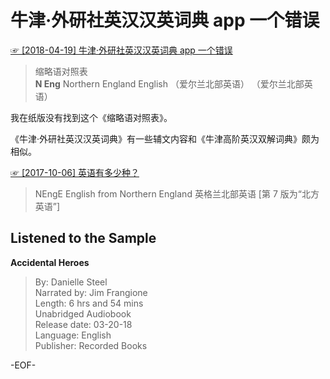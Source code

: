 # 牛津·外研社英汉汉英词典 app 一个错误  
[☞ [2018-04-19] 牛津·外研社英汉汉英词典 app 一个错误 ](https://mp.weixin.qq.com/s/bmDkFpE21wuZIgRlJcglsQ)    
  
  
>缩略语对照表  
**N Eng** Northern England English （爱尔兰北部英语） （爱尔兰北部英语）  
  
我在纸版没有找到这个《缩略语对照表》。  
  
《牛津·外研社英汉汉英词典》有一些辅文内容和《牛津高阶英汉双解词典》颇为相似。  
  
[☞ [2017-10-06] 英语有多少种？ ](http://mp.weixin.qq.com/s/sPwF32v4HuNRPBGzhsQfwg)    
>NEngE English from Northern England 英格兰北部英语 [第 7 版为“北方英语”]  
  
  
## Listened to the Sample  
**Accidental Heroes**  
>By: Danielle Steel  
Narrated by: Jim Frangione  
Length: 6 hrs and 54 mins  
Unabridged Audiobook  
Release date: 03-20-18  
Language: English  
Publisher: Recorded Books  
  
-EOF-  
